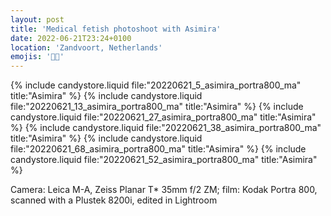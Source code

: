 ```yaml
---
layout: post
title: 'Medical fetish photoshoot with Asimira'
date: 2022-06-21T23:24+0100
location: 'Zandvoort, Netherlands'
emojis: '🔞💉'
---
```


{% include candystore.liquid file:"20220621_5_asimira_portra800_ma" title:"Asimira" %}
{% include candystore.liquid file:"20220621_13_asimira_portra800_ma" title:"Asimira" %}
{% include candystore.liquid file:"20220621_27_asimira_portra800_ma" title:"Asimira" %}
{% include candystore.liquid file:"20220621_38_asimira_portra800_ma" title:"Asimira" %}
{% include candystore.liquid file:"20220621_68_asimira_portra800_ma" title:"Asimira" %}
{% include candystore.liquid file:"20220621_52_asimira_portra800_ma" title:"Asimira" %}

Camera: Leica M-A, Zeiss Planar T\* 35mm f/2 ZM; film: Kodak Portra 800, scanned with a Plustek 8200i, edited in Lightroom


